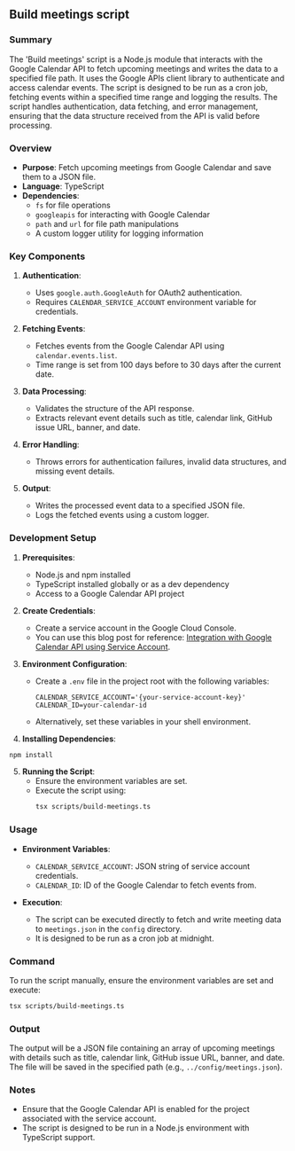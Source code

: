 ## Build meetings script

### Summary

The 'Build meetings' script is a Node.js module that interacts with the Google Calendar API to fetch upcoming meetings and writes the data to a specified file path. It uses the Google APIs client library to authenticate and access calendar events.
The script is designed to be run as a cron job, fetching events within a specified time range and logging the results. The script handles authentication, data fetching, and error management, ensuring that the data structure received from the API is valid before processing.

### Overview

- **Purpose**: Fetch upcoming meetings from Google Calendar and save them to a JSON file.
- **Language**: TypeScript
- **Dependencies**:
  - `fs` for file operations
  - `googleapis` for interacting with Google Calendar
  - `path` and `url` for file path manipulations
  - A custom logger utility for logging information

### Key Components

1. **Authentication**:

   - Uses `google.auth.GoogleAuth` for OAuth2 authentication.
   - Requires `CALENDAR_SERVICE_ACCOUNT` environment variable for credentials.

2. **Fetching Events**:

   - Fetches events from the Google Calendar API using `calendar.events.list`.
   - Time range is set from 100 days before to 30 days after the current date.

3. **Data Processing**:

   - Validates the structure of the API response.
   - Extracts relevant event details such as title, calendar link, GitHub issue URL, banner, and date.

4. **Error Handling**:

   - Throws errors for authentication failures, invalid data structures, and missing event details.

5. **Output**:
   - Writes the processed event data to a specified JSON file.
   - Logs the fetched events using a custom logger.

### Development Setup

1. **Prerequisites**:

   - Node.js and npm installed
   - TypeScript installed globally or as a dev dependency
   - Access to a Google Calendar API project

2. **Create Credentials**:

   - Create a service account in the Google Cloud Console.
   - You can use this blog post for reference: [Integration with Google Calendar API using Service Account](https://medium.com/iceapple-tech-talks/integration-with-google-calendar-api-using-service-account-1471e6e102c8).

3. **Environment Configuration**:

   - Create a `.env` file in the project root with the following variables:
     ```
     CALENDAR_SERVICE_ACCOUNT='{your-service-account-key}'
     CALENDAR_ID=your-calendar-id
     ```
   - Alternatively, set these variables in your shell environment.

4. **Installing Dependencies**:

```bash
npm install
```

5. **Running the Script**:
   - Ensure the environment variables are set.
   - Execute the script using:
     ```bash
     tsx scripts/build-meetings.ts
     ```

### Usage

- **Environment Variables**:

  - `CALENDAR_SERVICE_ACCOUNT`: JSON string of service account credentials.
  - `CALENDAR_ID`: ID of the Google Calendar to fetch events from.

- **Execution**:
  - The script can be executed directly to fetch and write meeting data to `meetings.json` in the `config` directory.
  - It is designed to be run as a cron job at midnight.

### Command

To run the script manually, ensure the environment variables are set and execute:

```bash
tsx scripts/build-meetings.ts
```

### Output

The output will be a JSON file containing an array of upcoming meetings with details such as title, calendar link, GitHub issue URL, banner, and date. The file will be saved in the specified path (e.g., `../config/meetings.json`).

### Notes

- Ensure that the Google Calendar API is enabled for the project associated with the service account.
- The script is designed to be run in a Node.js environment with TypeScript support.
